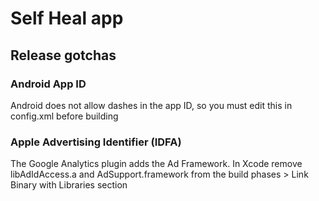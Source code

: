 # Self Heal app

## Release gotchas

### Android App ID

Android does not allow dashes in the app ID, so you must edit this in config.xml before building

### Apple Advertising Identifier (IDFA)

The Google Analytics plugin adds the Ad Framework. In Xcode remove libAdIdAccess.a and AdSupport.framework from the build phases > Link Binary with Libraries section
